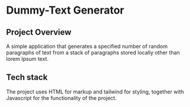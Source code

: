 # Dummy-Text Generator

## Project Overview
A simple application that generates a specified number of random paragraphs of text from a stack of paragraphs stored locally other than lorem Ipsum text.

## Tech stack
The project uses HTML for markup and tailwind for styling, together with Javascript for the functionality of the project.